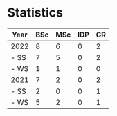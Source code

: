 # Statistics

| Year | BSc | MSc | IDP | GR |
|------|-----|-----|-----|----|
| 2022 |   8 |   6 |   0 |  2 |
| - SS |   7 |   5 |   0 |  2 |
| - WS |   1 |   1 |   0 |  0 |
| 2021 |   7 |   2 |   0 |  2 |
| - SS |   2 |   0 |   0 |  1 |
| - WS |   5 |   2 |   0 |  1 |
